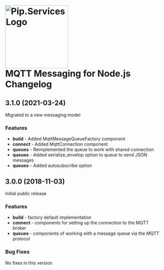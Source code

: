 # <img src="https://uploads-ssl.webflow.com/5ea5d3315186cf5ec60c3ee4/5edf1c94ce4c859f2b188094_logo.svg" alt="Pip.Services Logo" width="200"> <br/> MQTT Messaging for Node.js Changelog

## <a name="3.1.0"></a> 3.1.0 (2021-03-24)

Migrated to a new messaging model

### Features
* **build** - Added MqttMessageQueueFactory component
* **connect** - Added MqttConnection component
* **queues** - Reimplemented the queue to work with shared connection
* **queues** - Added serialize_envelop option to queue to send JSON messages
* **queues** - Added autosubscribe option

## <a name="3.0.0"></a> 3.0.0 (2018-11-03)

Initial public release

### Features
* **build** - factory default implementation
* **connect** - components for setting up the connection to the MQTT broker
* **queues** - components of working with a message queue via the MQTT protocol

### Bug Fixes
No fixes in this version

